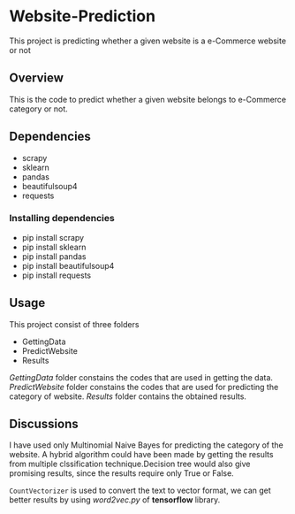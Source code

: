 # Website-Prediction
This project is predicting whether a given website is a e-Commerce website or not

## Overview
This is the code to predict whether a given website belongs to e-Commerce category or not.

## Dependencies
* scrapy
* sklearn
* pandas
* beautifulsoup4
* requests

### Installing dependencies
* pip install scrapy
* pip install sklearn
* pip install pandas
* pip install beautifulsoup4
* pip install requests

## Usage
This project consist of three folders
* GettingData
* PredictWebsite
* Results

*GettingData* folder constains the codes that are used in getting the data.
*PredictWebsite* folder constains the codes that are used for predicting the category of website.
*Results* folder contains the obtained results.

## Discussions
I have used only Multinomial Naive Bayes for predicting the category of the website. A hybrid algorithm could have been made by getting the results from multiple clssification technique.Decision tree would also give promising results, since the results require only True or False.

`CountVectorizer` is used to convert the text to vector format, we can get better results by using *word2vec.py* of **tensorflow** library.